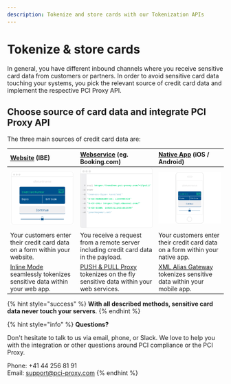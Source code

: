```yaml
---
description: Tokenize and store cards with our Tokenization APIs
---
```


# Tokenize & store cards

In general, you have different inbound channels where you receive sensitive card data from customers or partners. In order to avoid sensitive card data touching your systems, you pick the relevant source of credit card data and implement the respective PCI Proxy API.

## Choose source of card data and integrate PCI Proxy API

The three main sources of credit card data are:

| [**Website**](website-tokenization/) \(IBE\) | [**Webservice**](filter-payloads.md) \(eg. Booking.com\) | [**Native App**](../resources/xml-alias-gateway.md) \(iOS / Android\) |
| :--- | :--- | :--- |
| ![](../.gitbook/assets/website.png) | ![](../.gitbook/assets/webservice.png) | ![](../.gitbook/assets/app.png) |
| Your customers enter their credit card data on a form within your website. | You receive a request from a remote server including credit card data in the payload. | Your customers enter their credit card data on a form within your native app. |
| [Inline Mode](website-tokenization/) seamlessly tokenizes sensitive data within your web app. | [PUSH & PULL Proxy](filter-payloads.md) tokenizes on the fly sensitive data within your web services. | [XML Alias Gateway](../resources/xml-alias-gateway.md) tokenizes sensitive data within your mobile app. |

{% hint style="success" %}
**With all described methods, sensitive card data never touch your servers**.
{% endhint %}

{% hint style="info" %}
**Questions?**

Don't hesitate to talk to us via email, phone, or Slack. We love to help you with the integration or other questions around PCI compliance or the PCI Proxy.

Phone: +41 44 256 81 91  
Email: [support@pci-proxy.com](mailto:support@pci-proxy.com)
{% endhint %}

